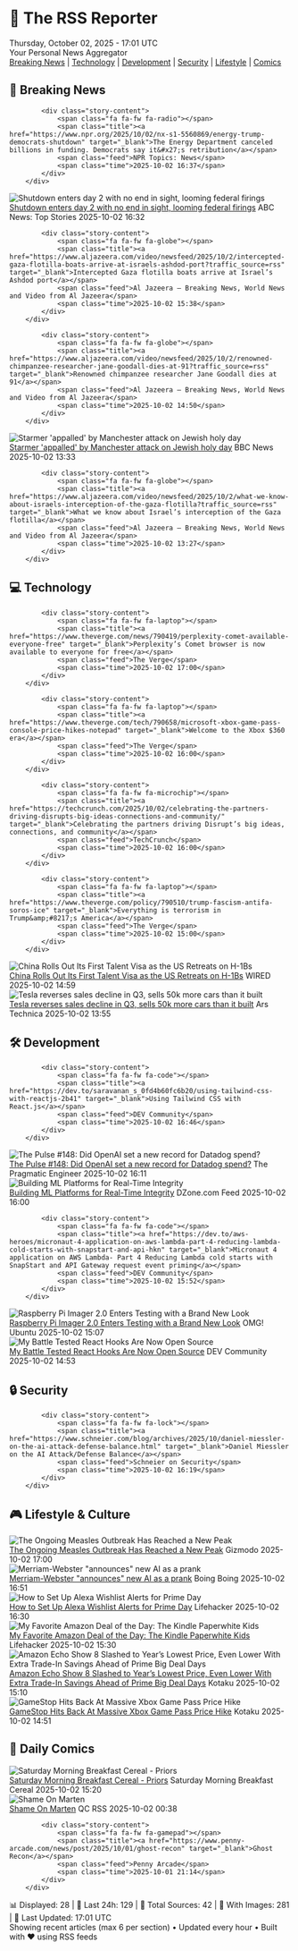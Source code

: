 <!-- Processing 54 RSS feeds at 2025-10-02 17:01:38 UTC -->
<!-- Processing: XKCD -->
<!-- Processing: Penny Arcade -->
<!-- Processing: Poorly Drawn Lines -->
<!-- Processing: Garfield -->
<!-- Processing: Dilbert -->
<!-- Processing: Cyanide & Happiness -->
<!-- Processing: Dinosaur Comics -->
<!-- Processing: CNN Breaking News -->
<!-- Processing: BBC Breaking News -->
<!-- Processing: NPR News -->
<!-- Processing: ABC News Breaking -->
<!-- Processing: The Verge -->
<!-- Processing: O'Reilly Radar -->
<!-- Processing: Slashdot -->
<!-- Processing: Lobsters Python -->
<!-- Processing: Dev.to -->
<!-- Processing: StackOverflow Blog -->
<!-- Processing: DistroWatch -->
<!-- Processing: Red Hat Blog -->
<!-- Processing: DZone -->
<!-- Processing: Martin Fowler -->
<!-- Processing: Coding Horror -->
<!-- Processing: The Pragmatic Engineer -->
<!-- Processing: Lifehacker -->
<!-- Processing: Gizmodo -->
<!-- Processing: Boing Boing -->
<!-- Processing: Krebs on Security -->
<!-- Processing: Schneier on Security -->
<!-- Generated 12 new posts out of 28 feeds processed -->
<div class="newspaper-header">
    <h1 class="newspaper-title">📰 The RSS Reporter</h1>
    <div class="newspaper-date">Thursday, October 02, 2025 - 17:01 UTC</div>
    <div class="newspaper-subtitle">Your Personal News Aggregator</div>
</div>

<div class="newspaper-nav">
    <a href="#breaking">Breaking News</a> |
    <a href="#tech">Technology</a> |
    <a href="#dev">Development</a> |
    <a href="#security">Security</a> |
    <a href="#lifestyle">Lifestyle</a> |
    <a href="#webcomics">Comics</a>
</div>

<div class="news-section breaking-news" id="breaking">
<h2 class="section-header">🚨 Breaking News</h2>
<div class="stories-container">
<div class="story">
            
            <div class="story-content">
                <span class="fa fa-fw fa-radio"></span>
                <span class="title"><a href="https://www.npr.org/2025/10/02/nx-s1-5560869/energy-trump-democrats-shutdown" target="_blank">The Energy Department canceled billions in funding. Democrats say it&#x27;s retribution</a></span>
                <span class="feed">NPR Topics: News</span>
                <span class="time">2025-10-02 16:37</span>
            </div>
        </div>
<div class="story">
            <img src="https://s.abcnews.com/images/US/shutdown-34-ap-gmh-251001_1759344014057_hpMain_4x3t_384.jpg" alt="Shutdown enters day 2 with no end in sight, looming federal firings" class="story-image" loading="lazy" onerror="this.style.display='none'">
            <div class="story-content">
                <span class="fa fa-fw fa-tv"></span>
                <span class="title"><a href="https://abcnews.go.com/Politics/shutdown-enters-day-2-end-sight-looming-federal/story?id=126151833" target="_blank">Shutdown enters day 2 with no end in sight, looming federal firings</a></span>
                <span class="feed">ABC News: Top Stories</span>
                <span class="time">2025-10-02 16:32</span>
            </div>
        </div>
<div class="story">
            
            <div class="story-content">
                <span class="fa fa-fw fa-globe"></span>
                <span class="title"><a href="https://www.aljazeera.com/video/newsfeed/2025/10/2/intercepted-gaza-flotilla-boats-arrive-at-israels-ashdod-port?traffic_source=rss" target="_blank">Intercepted Gaza flotilla boats arrive at Israel’s Ashdod port</a></span>
                <span class="feed">Al Jazeera – Breaking News, World News and Video from Al Jazeera</span>
                <span class="time">2025-10-02 15:38</span>
            </div>
        </div>
<div class="story">
            
            <div class="story-content">
                <span class="fa fa-fw fa-globe"></span>
                <span class="title"><a href="https://www.aljazeera.com/video/newsfeed/2025/10/2/renowned-chimpanzee-researcher-jane-goodall-dies-at-91?traffic_source=rss" target="_blank">Renowned chimpanzee researcher Jane Goodall dies at 91</a></span>
                <span class="feed">Al Jazeera – Breaking News, World News and Video from Al Jazeera</span>
                <span class="time">2025-10-02 14:50</span>
            </div>
        </div>
<div class="story">
            <img src="https://ichef.bbci.co.uk/ace/standard/240/cpsprodpb/53fc/live/e426e7a0-9f8f-11f0-b9ae-cbef91e6ae73.jpg" alt="Starmer &#x27;appalled&#x27; by Manchester attack on Jewish holy day" class="story-image" loading="lazy" onerror="this.style.display='none'">
            <div class="story-content">
                <span class="fa fa-fw fa-flag"></span>
                <span class="title"><a href="https://www.bbc.com/news/articles/czrpxgk6x68o?at_medium=RSS&at_campaign=rss" target="_blank">Starmer &#x27;appalled&#x27; by Manchester attack on Jewish holy day</a></span>
                <span class="feed">BBC News</span>
                <span class="time">2025-10-02 13:33</span>
            </div>
        </div>
<div class="story">
            
            <div class="story-content">
                <span class="fa fa-fw fa-globe"></span>
                <span class="title"><a href="https://www.aljazeera.com/video/newsfeed/2025/10/2/what-we-know-about-israels-interception-of-the-gaza-flotilla?traffic_source=rss" target="_blank">What we know about Israel’s interception of the Gaza flotilla</a></span>
                <span class="feed">Al Jazeera – Breaking News, World News and Video from Al Jazeera</span>
                <span class="time">2025-10-02 13:27</span>
            </div>
        </div>
</div>
</div>
<div class="news-section tech-news" id="tech">
<h2 class="section-header">💻 Technology</h2>
<div class="stories-container">
<div class="story">
            
            <div class="story-content">
                <span class="fa fa-fw fa-laptop"></span>
                <span class="title"><a href="https://www.theverge.com/news/790419/perplexity-comet-available-everyone-free" target="_blank">Perplexity’s Comet browser is now available to everyone for free</a></span>
                <span class="feed">The Verge</span>
                <span class="time">2025-10-02 17:00</span>
            </div>
        </div>
<div class="story">
            
            <div class="story-content">
                <span class="fa fa-fw fa-laptop"></span>
                <span class="title"><a href="https://www.theverge.com/tech/790658/microsoft-xbox-game-pass-console-price-hikes-notepad" target="_blank">Welcome to the Xbox $360 era</a></span>
                <span class="feed">The Verge</span>
                <span class="time">2025-10-02 16:00</span>
            </div>
        </div>
<div class="story">
            
            <div class="story-content">
                <span class="fa fa-fw fa-microchip"></span>
                <span class="title"><a href="https://techcrunch.com/2025/10/02/celebrating-the-partners-driving-disrupts-big-ideas-connections-and-community/" target="_blank">Celebrating the partners driving Disrupt’s big ideas, connections, and community</a></span>
                <span class="feed">TechCrunch</span>
                <span class="time">2025-10-02 16:00</span>
            </div>
        </div>
<div class="story">
            
            <div class="story-content">
                <span class="fa fa-fw fa-laptop"></span>
                <span class="title"><a href="https://www.theverge.com/policy/790510/trump-fascism-antifa-soros-ice" target="_blank">Everything is terrorism in Trump&amp;#8217;s America</a></span>
                <span class="feed">The Verge</span>
                <span class="time">2025-10-02 15:00</span>
            </div>
        </div>
<div class="story">
            <img src="https://media.wired.com/photos/68d4461a11c17a95c36b3ef4/master/pass/Made-In-China-China-Rolls-Out-First-Talent-Visa-as-US-Retreats-on-H-1Bs-Business.jpg" alt="China Rolls Out Its First Talent Visa as the US Retreats on H-1Bs" class="story-image" loading="lazy" onerror="this.style.display='none'">
            <div class="story-content">
                <span class="fa fa-fw fa-bolt"></span>
                <span class="title"><a href="https://www.wired.com/story/china-talent-immigration-visa-h1-b-policy/" target="_blank">China Rolls Out Its First Talent Visa as the US Retreats on H-1Bs</a></span>
                <span class="feed">WIRED</span>
                <span class="time">2025-10-02 14:59</span>
            </div>
        </div>
<div class="story">
            <img src="https://cdn.arstechnica.net/wp-content/uploads/2025/10/GettyImages-1232815520-500x500.jpg" alt="Tesla reverses sales decline in Q3, sells 50k more cars than it built" class="story-image" loading="lazy" onerror="this.style.display='none'">
            <div class="story-content">
                <span class="fa fa-fw fa-cog"></span>
                <span class="title"><a href="https://arstechnica.com/cars/2025/10/tesla-reverses-sales-decline-in-q3-sells-50k-more-cars-than-it-built/" target="_blank">Tesla reverses sales decline in Q3, sells 50k more cars than it built</a></span>
                <span class="feed">Ars Technica</span>
                <span class="time">2025-10-02 13:55</span>
            </div>
        </div>
</div>
</div>
<div class="news-section dev-news" id="dev">
<h2 class="section-header">🛠️ Development</h2>
<div class="stories-container">
<div class="story">
            
            <div class="story-content">
                <span class="fa fa-fw fa-code"></span>
                <span class="title"><a href="https://dev.to/saravanan_s_0fd4b60fc6b20/using-tailwind-css-with-reactjs-2b41" target="_blank">Using Tailwind CSS with React.js</a></span>
                <span class="feed">DEV Community</span>
                <span class="time">2025-10-02 16:46</span>
            </div>
        </div>
<div class="story">
            <img src="https://substack-post-media.s3.amazonaws.com/public/images/b155c7be-b960-4518-bc3c-cc2c3486d243_420x300.png" alt="The Pulse #148: Did OpenAI set a new record for Datadog spend?" class="story-image" loading="lazy" onerror="this.style.display='none'">
            <div class="story-content">
                <span class="fa fa-fw fa-wrench"></span>
                <span class="title"><a href="https://newsletter.pragmaticengineer.com/p/the-pulse-148" target="_blank">The Pulse #148: Did OpenAI set a new record for Datadog spend?</a></span>
                <span class="feed">The Pragmatic Engineer</span>
                <span class="time">2025-10-02 16:11</span>
            </div>
        </div>
<div class="story">
            <img src="https://dz2cdn1.dzone.com/thumbnail?fid=18669926&w=600" alt="Building ML Platforms for Real-Time Integrity" class="story-image" loading="lazy" onerror="this.style.display='none'">
            <div class="story-content">
                <span class="fa fa-fw fa-newspaper"></span>
                <span class="title"><a href="https://dzone.com/articles/ml-platforms-for-real-time-integrity" target="_blank">Building ML Platforms for Real-Time Integrity</a></span>
                <span class="feed">DZone.com Feed</span>
                <span class="time">2025-10-02 16:00</span>
            </div>
        </div>
<div class="story">
            
            <div class="story-content">
                <span class="fa fa-fw fa-code"></span>
                <span class="title"><a href="https://dev.to/aws-heroes/micronaut-4-application-on-aws-lambda-part-4-reducing-lambda-cold-starts-with-snapstart-and-api-hkn" target="_blank">Micronaut 4 application on AWS Lambda- Part 4 Reducing Lambda cold starts with SnapStart and API Gateway request event priming</a></span>
                <span class="feed">DEV Community</span>
                <span class="time">2025-10-02 15:52</span>
            </div>
        </div>
<div class="story">
            <img src="https://i0.wp.com/www.omgubuntu.co.uk/wp-content/uploads/2025/10/pi-imager-difference.jpg?resize=406%2C232&amp;ssl=1" alt="Raspberry Pi Imager 2.0 Enters Testing with a Brand New Look" class="story-image" loading="lazy" onerror="this.style.display='none'">
            <div class="story-content">
                <span class="fa fa-fw fa-ubuntu"></span>
                <span class="title"><a href="https://www.omgubuntu.co.uk/2025/10/raspberry-pi-imager-2-0-enters-beta-with-a-brand-new-look" target="_blank">Raspberry Pi Imager 2.0 Enters Testing with a Brand New Look</a></span>
                <span class="feed">OMG! Ubuntu</span>
                <span class="time">2025-10-02 15:07</span>
            </div>
        </div>
<div class="story">
            <img src="https://media2.dev.to/dynamic/image/width=800%2Cheight=%2Cfit=scale-down%2Cgravity=auto%2Cformat=auto/https%3A%2F%2Fdev-to-uploads.s3.amazonaws.com%2Fuploads%2Farticles%2Fyhatyupz13iexdcn6kxa.gif" alt="My Battle Tested React Hooks Are Now Open Source" class="story-image" loading="lazy" onerror="this.style.display='none'">
            <div class="story-content">
                <span class="fa fa-fw fa-code"></span>
                <span class="title"><a href="https://dev.to/dayvster/my-battle-tested-react-hooks-are-now-open-source-13l0" target="_blank">My Battle Tested React Hooks Are Now Open Source</a></span>
                <span class="feed">DEV Community</span>
                <span class="time">2025-10-02 14:53</span>
            </div>
        </div>
</div>
</div>
<div class="news-section security-news" id="security">
<h2 class="section-header">🔒 Security</h2>
<div class="stories-container">
<div class="story">
            
            <div class="story-content">
                <span class="fa fa-fw fa-lock"></span>
                <span class="title"><a href="https://www.schneier.com/blog/archives/2025/10/daniel-miessler-on-the-ai-attack-defense-balance.html" target="_blank">Daniel Miessler on the AI Attack/Defense Balance</a></span>
                <span class="feed">Schneier on Security</span>
                <span class="time">2025-10-02 16:19</span>
            </div>
        </div>
</div>
</div>
<div class="news-section lifestyle-news" id="lifestyle">
<h2 class="section-header">🎮 Lifestyle & Culture</h2>
<div class="stories-container">
<div class="story">
            <img src="https://gizmodo.com/app/uploads/2025/10/measlesgirl-1280x853.jpg" alt="The Ongoing Measles Outbreak Has Reached a New Peak" class="story-image" loading="lazy" onerror="this.style.display='none'">
            <div class="story-content">
                <span class="fa fa-fw fa-computer"></span>
                <span class="title"><a href="https://gizmodo.com/the-ongoing-measles-outbreak-has-reached-a-new-peak-2000666729" target="_blank">The Ongoing Measles Outbreak Has Reached a New Peak</a></span>
                <span class="feed">Gizmodo</span>
                <span class="time">2025-10-02 17:00</span>
            </div>
        </div>
<div class="story">
            <img src="https://i0.wp.com/boingboing.net/wp-content/uploads/2025/09/Image-Noah18062C-CC-BY-SA-4.0-3C-1.jpg?fit=1080%2C791&amp;quality=60&amp;ssl=1" alt="Merriam-Webster &quot;announces&quot; new AI as a prank" class="story-image" loading="lazy" onerror="this.style.display='none'">
            <div class="story-content">
                <span class="fa fa-fw fa-arrow-right"></span>
                <span class="title"><a href="https://boingboing.net/2025/10/02/merriam-webster-announces-new-ai-as-a-prank.html" target="_blank">Merriam-Webster &quot;announces&quot; new AI as a prank</a></span>
                <span class="feed">Boing Boing</span>
                <span class="time">2025-10-02 16:51</span>
            </div>
        </div>
<div class="story">
            <img src="https://lifehacker.com/imagery/articles/01HF2GRM6DN5FBJ884KM2D6W12/hero-image.jpg" alt="How to Set Up Alexa Wishlist Alerts for Prime Day" class="story-image" loading="lazy" onerror="this.style.display='none'">
            <div class="story-content">
                <span class="fa fa-fw fa-life-ring"></span>
                <span class="title"><a href="https://lifehacker.com/how-to-set-up-alexa-wishlist-alerts-for-prime-day?utm_medium=RSS" target="_blank">How to Set Up Alexa Wishlist Alerts for Prime Day</a></span>
                <span class="feed">Lifehacker</span>
                <span class="time">2025-10-02 16:30</span>
            </div>
        </div>
<div class="story">
            <img src="https://lifehacker.com/imagery/articles/01JQVMJEJ9T3W7VMNCZR2SRPQK/hero-image.png" alt="My Favorite Amazon Deal of the Day: The Kindle Paperwhite Kids" class="story-image" loading="lazy" onerror="this.style.display='none'">
            <div class="story-content">
                <span class="fa fa-fw fa-life-ring"></span>
                <span class="title"><a href="https://lifehacker.com/tech/amazon-kindle-paperwhite-kids-deal?utm_medium=RSS" target="_blank">My Favorite Amazon Deal of the Day: The Kindle Paperwhite Kids</a></span>
                <span class="feed">Lifehacker</span>
                <span class="time">2025-10-02 15:30</span>
            </div>
        </div>
<div class="story">
            <img src="https://kotaku.com/app/uploads/2025/10/echo-show-8.jpg" alt="Amazon Echo Show 8 Slashed to Year’s Lowest Price, Even Lower With Extra Trade-In Savings Ahead of Prime Big Deal Days" class="story-image" loading="lazy" onerror="this.style.display='none'">
            <div class="story-content">
                <span class="fa fa-fw fa-gamepad"></span>
                <span class="title"><a href="https://kotaku.com/amazon-echo-show-8-slashed-to-years-lowest-price-even-lower-with-extra-trade-in-savings-ahead-of-prime-big-deal-days-2000631005" target="_blank">Amazon Echo Show 8 Slashed to Year’s Lowest Price, Even Lower With Extra Trade-In Savings Ahead of Prime Big Deal Days</a></span>
                <span class="feed">Kotaku</span>
                <span class="time">2025-10-02 15:10</span>
            </div>
        </div>
<div class="story">
            <img src="https://kotaku.com/app/uploads/2025/10/morncheck-2.jpg" alt="GameStop Hits Back At Massive Xbox Game Pass Price Hike" class="story-image" loading="lazy" onerror="this.style.display='none'">
            <div class="story-content">
                <span class="fa fa-fw fa-gamepad"></span>
                <span class="title"><a href="https://kotaku.com/gamestop-game-pass-price-xbox-ally-leak-marvel-rivals-cross-platform-2000631038" target="_blank">GameStop Hits Back At Massive Xbox Game Pass Price Hike</a></span>
                <span class="feed">Kotaku</span>
                <span class="time">2025-10-02 14:51</span>
            </div>
        </div>
</div>
</div>
<div class="news-section webcomics-section" id="webcomics">
<h2 class="section-header">🎨 Daily Comics</h2>
<div class="stories-container">
<div class="story">
            <img src="https://www.smbc-comics.com/comics/1759360612-20251002.png" alt="Saturday Morning Breakfast Cereal - Priors" class="story-image" loading="lazy" onerror="this.style.display='none'">
            <div class="story-content">
                <span class="fa fa-fw fa-smile"></span>
                <span class="title"><a href="https://www.smbc-comics.com/comic/priors" target="_blank">Saturday Morning Breakfast Cereal - Priors</a></span>
                <span class="feed">Saturday Morning Breakfast Cereal</span>
                <span class="time">2025-10-02 15:20</span>
            </div>
        </div>
<div class="story">
            <img src="http://www.questionablecontent.net/comics/5670.png" alt="Shame On Marten" class="story-image" loading="lazy" onerror="this.style.display='none'">
            <div class="story-content">
                <span class="fa fa-fw fa-music"></span>
                <span class="title"><a href="http://questionablecontent.net/view.php?comic=5670" target="_blank">Shame On Marten</a></span>
                <span class="feed">QC RSS</span>
                <span class="time">2025-10-02 00:38</span>
            </div>
        </div>
<div class="story">
            
            <div class="story-content">
                <span class="fa fa-fw fa-gamepad"></span>
                <span class="title"><a href="https://www.penny-arcade.com/news/post/2025/10/01/ghost-recon" target="_blank">Ghost Recon</a></span>
                <span class="feed">Penny Arcade</span>
                <span class="time">2025-10-01 21:14</span>
            </div>
        </div>
</div>
</div>

<div class="newspaper-footer">
    <div class="stats">
        📊 Displayed: 28 | 📅 Last 24h: 129 | 📡 Total Sources: 42 | 📸 With Images: 281 |
        🔄 Last Updated: 17:01 UTC
    </div>
    <div class="footer-note">
        Showing recent articles (max 6 per section) • Updated every hour • Built with ❤️ using RSS feeds
    </div>
</div>
